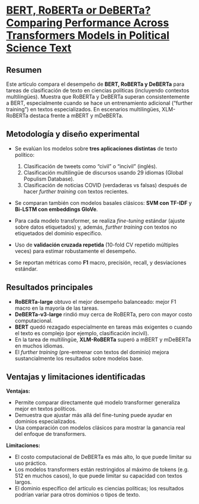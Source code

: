 # [BERT, RoBERTa or DeBERTa? Comparing Performance Across Transformers Models in Political Science Text](https://svallejovera.github.io/files/bert_roberta_jop.pdf)

## Resumen

Este artículo compara el desempeño de **BERT, RoBERTa y DeBERTa** para tareas de clasificación de texto en ciencias políticas (incluyendo contextos multilíngües). Muestra que RoBERTa y DeBERTa superan consistentemente a BERT, especialmente cuando se hace un entrenamiento adicional (“further training”) en textos especializados. En escenarios multilingües, XLM-RoBERTa destaca frente a mBERT y mDeBERTa.

## Metodología y diseño experimental

* Se evalúan los modelos sobre **tres aplicaciones distintas** de texto político:

  1. Clasificación de tweets como “civil” o “incivil” (inglés).
  2. Clasificación multilingüe de discursos usando 29 idiomas (Global Populism Database).
  3. Clasificación de noticias COVID (verdaderas vs falsas) después de hacer *further training* con textos recientes.

* Se comparan también con modelos basales clásicos: **SVM con TF-IDF** y **Bi-LSTM con embeddings GloVe**.

* Para cada modelo transformer, se realiza *fine-tuning* estándar (ajuste sobre datos etiquetados) y, además, *further training* con textos no etiquetados del dominio específico.

* Uso de **validación cruzada repetida** (10-fold CV repetido múltiples veces) para estimar robustamente el desempeño.

* Se reportan métricas como **F1** macro, precisión, recall, y desviaciones estándar.

## Resultados principales

* **RoBERTa-large** obtuvo el mejor desempeño balanceado: mejor F1 macro en la mayoría de las tareas.
* **DeBERTa-v3-large** rindió muy cerca de RoBERTa, pero con mayor costo computacional.
* **BERT** quedó rezagado especialmente en tareas más exigentes o cuando el texto es complejo (por ejemplo, clasificación incivil).
* En la tarea de multilíngüe, **XLM-RoBERTa** superó a mBERT y mDeBERTa en muchos idiomas.
* El *further training* (pre-entrenar con textos del dominio) mejora sustancialmente los resultados sobre modelos base.

## Ventajas y limitaciones identificadas

**Ventajas:**

* Permite comparar directamente qué modelo transformer generaliza mejor en textos políticos.
* Demuestra que ajustar más allá del fine-tuning puede ayudar en dominios especializados.
* Usa comparación con modelos clásicos para mostrar la ganancia real del enfoque de transformers.

**Limitaciones:**

* El costo computacional de DeBERTa es más alto, lo que puede limitar su uso práctico.
* Los modelos transformers están restringidos al máximo de tokens (e.g. 512 en muchos casos), lo que puede limitar su capacidad con textos largos.
* El dominio específico del artículo es ciencias políticas; los resultados podrían variar para otros dominios o tipos de texto.
